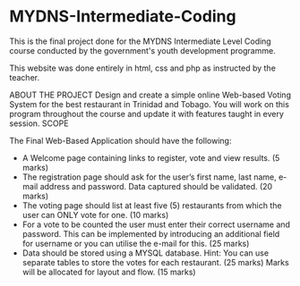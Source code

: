 # MYDNS-Intermediate-Coding
This is the final project done for the MYDNS Intermediate Level Coding course conducted by the government's youth development programme. 

This website was done entirely in html, css and php as instructed by the teacher.

ABOUT THE PROJECT
Design and create a simple online Web-based Voting System for the best restaurant in Trinidad and 
Tobago. 
You will work on this program throughout the course and update it with features taught in every 
session. 
SCOPE 

The Final Web-Based Application should have the following: 
- A Welcome page containing links to register, vote and view results. (5 marks) 
- The registration page should ask for the user’s first name, last name, e-mail address and 
password. Data captured should be validated. (20 marks) 
- The voting page should list at least five (5) restaurants from which the user can ONLY vote 
for one. (10 marks) 
- For a vote to be counted the user must enter their correct username and password. This 
can be implemented by introducing an additional field for username or you can utilise the 
e-mail for this. (25 marks) 
- Data should be stored using a MYSQL database. Hint: You can use separate tables to store 
the votes for each restaurant. (25 marks)
Marks will be allocated for layout and flow. (15 marks)
